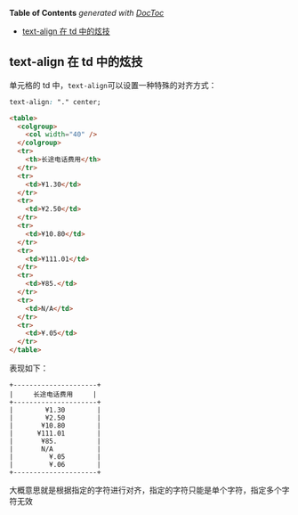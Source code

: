 <!-- START doctoc generated TOC please keep comment here to allow auto update -->
<!-- DON'T EDIT THIS SECTION, INSTEAD RE-RUN doctoc TO UPDATE -->
**Table of Contents**  *generated with [DocToc](https://github.com/thlorenz/doctoc)*

- [text-align 在 td 中的炫技](#text-align-%E5%9C%A8-td-%E4%B8%AD%E7%9A%84%E7%82%AB%E6%8A%80)

<!-- END doctoc generated TOC please keep comment here to allow auto update -->

## text-align 在 td 中的炫技

单元格的 td 中，`text-align`可以设置一种特殊的对齐方式：

```css
text-align: "." center;
```

```html
<table>
  <colgroup>
    <col width="40" />
  </colgroup>
  <tr>
    <th>长途电话费用</th>
  </tr>
  <tr>
    <td>¥1.30</td>
  </tr>
  <tr>
    <td>¥2.50</td>
  </tr>
  <tr>
    <td>¥10.80</td>
  </tr>
  <tr>
    <td>¥111.01</td>
  </tr>
  <tr>
    <td>¥85.</td>
  </tr>
  <tr>
    <td>N/A</td>
  </tr>
  <tr>
    <td>¥.05</td>
  </tr>
</table>
```

表现如下：

```
+---------------------+
|     长途电话费用     |
+---------------------+
|        ¥1.30        |
|        ¥2.50        |
|       ¥10.80        |
|      ¥111.01        |
|       ¥85.          |
|       N/A           |
|         ¥.05        |
|         ¥.06        |
+---------------------+
```

大概意思就是根据指定的字符进行对齐，指定的字符只能是单个字符，指定多个字符无效
